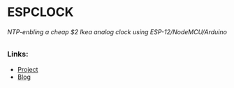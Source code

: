 # ESPCLOCK
###### NTP-enbling a cheap $2 Ikea analog clock using ESP-12/NodeMCU/Arduino

### Links:

* [Project](https://hackaday.io/project/16742-espclock)
* [Blog](https://www.randseq.org/2016/10/hacking-analog-clock-to-sync-with-ntp.html)
